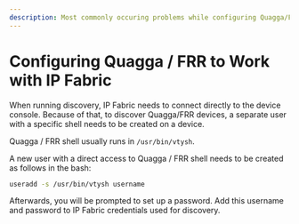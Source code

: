 ```yaml
---
description: Most commonly occuring problems while configuring Quagga/FRR to work with IP Fabric.
---
```


# Configuring Quagga / FRR to Work with IP Fabric

When running discovery, IP Fabric needs to connect directly to the
device console. Because of that, to discover Quagga/FRR devices, a separate user with a
specific shell needs to be created on a device.

Quagga / FRR shell usually runs in `/usr/bin/vtysh`.

A new user with a direct access to Quagga / FRR shell needs to be created
as follows in the bash:

``` bash
useradd -s /usr/bin/vtysh username
```

Afterwards, you will be prompted to set up a password. Add this username and password to IP Fabric credentials used for
discovery.
